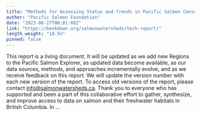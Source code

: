 ```yaml
---
title: "Methods for Assessing Status and Trends in Pacific Salmon Conservation Units and their Freshwater Habitats"
author: "Pacific Salmon Foundation"
date: "2023-06-27T00:01:08Z"
link: "https://bookdown.org/salmonwatersheds/tech-report/"
length_weight: "10.5%"
pinned: false
---
```


This report is a living document. It will be updated as we add new Regions to the Pacific Salmon Explorer, as updated data become available, as our data sources, methods, and approaches incrementally evolve, and as we receive feedback on this report. We will update the version number with each new version of the report. To access old versions of the report, please contact info@salmonwatersheds.ca. Thank you to everyone who has supported and been a part of this collaborative effort to gather, synthesize, and improve access to data on salmon and their freshwater habitats in British Columbia. In  ...
